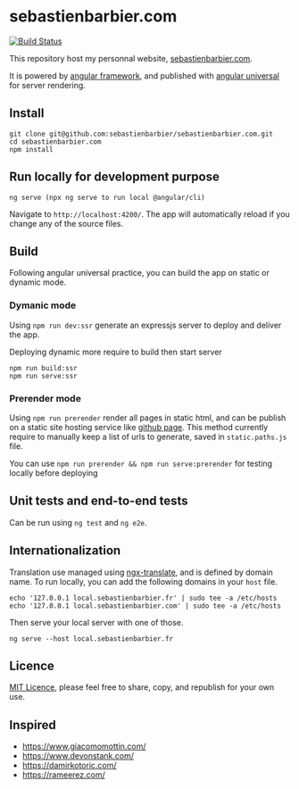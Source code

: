# sebastienbarbier.com

[![Build Status](https://travis-ci.com/sebastienbarbier/sebastienbarbier.com.svg?branch=main)](https://travis-ci.com/sebastienbarbier/sebastienbarbier.com)

This repository host my personnal website, [sebastienbarbier.com](https://sebastienbarbier.com).

It is powered by [angular framework](https://angular.io), and published with [angular universal](https://github.com/angular/universal) for server rendering.

## Install

```
git clone git@github.com:sebastienbarbier/sebastienbarbier.com.git
cd sebastienbarbier.com
npm install
```

## Run locally for development purpose

```
ng serve (npx ng serve to run local @angular/cli)
```

Navigate to `http://localhost:4200/`. The app will automatically reload if you change any of the source files.

## Build

Following angular universal practice, you can build the app on static or dynamic mode.

### Dymanic mode

Using `npm run dev:ssr` generate an expressjs server to deploy and deliver the app.

Deploying dynamic more require to build then start server
```
npm run build:ssr
npm run serve:ssr
```

### Prerender mode

Using `npm run prerender` render all pages in static html, and can be publish on a static site hosting service like [github page](https://pages.github.com/). 
This method currently require to manually keep a list of urls to generate, saved in `static.paths.js` file.

You can use `npm run prerender && npm run serve:prerender` for testing locally before deploying

## Unit tests and end-to-end tests

Can be run using `ng test` and `ng e2e`.

## Internationalization

Translation use managed using [ngx-translate](http://www.ngx-translate.com/), and is defined by domain name. 
To run locally, you can add the following domains in your `host` file.

```
echo '127.0.0.1 local.sebastienbarbier.fr' | sudo tee -a /etc/hosts
echo '127.0.0.1 local.sebastienbarbier.com' | sudo tee -a /etc/hosts
```

Then serve your local server with one of those.

```
ng serve --host local.sebastienbarbier.fr
```

## Licence

[MIT Licence](https://opensource.org/licenses/MIT), please feel free to share, copy, and republish for your own use.

## Inspired

- https://www.giacomomottin.com/  
- https://www.devonstank.com/  
- https://damirkotoric.com/  
- https://rameerez.com/

